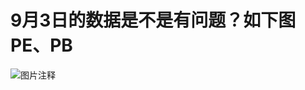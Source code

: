 # 9月3日的数据是不是有问题？如下图PE、PB

![图片注释](http://storage-uqer.datayes.com/6119016d14f51201867d04b1/01e497ce-0d27-11ec-a699-0242ac140002)